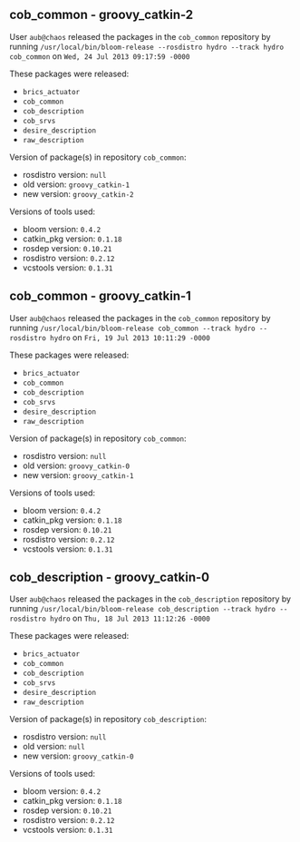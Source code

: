 ## cob_common - groovy_catkin-2

User `aub@chaos` released the packages in the `cob_common` repository by running `/usr/local/bin/bloom-release --rosdistro hydro --track hydro cob_common` on `Wed, 24 Jul 2013 09:17:59 -0000`

These packages were released:
- `brics_actuator`
- `cob_common`
- `cob_description`
- `cob_srvs`
- `desire_description`
- `raw_description`

Version of package(s) in repository `cob_common`:
- rosdistro version: `null`
- old version: `groovy_catkin-1`
- new version: `groovy_catkin-2`

Versions of tools used:
- bloom version: `0.4.2`
- catkin_pkg version: `0.1.18`
- rosdep version: `0.10.21`
- rosdistro version: `0.2.12`
- vcstools version: `0.1.31`


## cob_common - groovy_catkin-1

User `aub@chaos` released the packages in the `cob_common` repository by running `/usr/local/bin/bloom-release cob_common --track hydro --rosdistro hydro` on `Fri, 19 Jul 2013 10:11:29 -0000`

These packages were released:
- `brics_actuator`
- `cob_common`
- `cob_description`
- `cob_srvs`
- `desire_description`
- `raw_description`

Version of package(s) in repository `cob_common`:
- rosdistro version: `null`
- old version: `groovy_catkin-0`
- new version: `groovy_catkin-1`

Versions of tools used:
- bloom version: `0.4.2`
- catkin_pkg version: `0.1.18`
- rosdep version: `0.10.21`
- rosdistro version: `0.2.12`
- vcstools version: `0.1.31`


## cob_description - groovy_catkin-0

User `aub@chaos` released the packages in the `cob_description` repository by running `/usr/local/bin/bloom-release cob_description --track hydro --rosdistro hydro` on `Thu, 18 Jul 2013 11:12:26 -0000`

These packages were released:
- `brics_actuator`
- `cob_common`
- `cob_description`
- `cob_srvs`
- `desire_description`
- `raw_description`

Version of package(s) in repository `cob_description`:
- rosdistro version: `null`
- old version: `null`
- new version: `groovy_catkin-0`

Versions of tools used:
- bloom version: `0.4.2`
- catkin_pkg version: `0.1.18`
- rosdep version: `0.10.21`
- rosdistro version: `0.2.12`
- vcstools version: `0.1.31`


